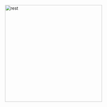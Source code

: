 <img width="320" alt="rest" src="https://user-images.githubusercontent.com/118922617/214610924-98b477ca-399c-4d32-bcb4-90fbc8899f75.png">
